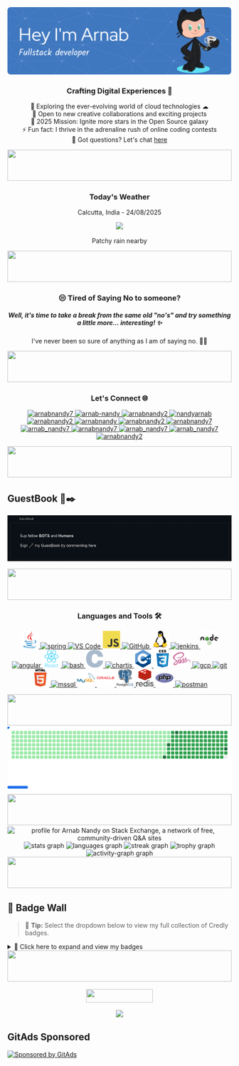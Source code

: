 ![Header](./github-header-image.png)

<h3 align="center">Crafting Digital Experiences 🚀</h3>

<p align="center">
  🌱 Exploring the ever-evolving world of cloud technologies ☁<br/>
  👯 Open to new creative collaborations and exciting projects<br/>
  🎯 2025 Mission: Ignite more stars in the Open Source galaxy<br/>
  ⚡ Fun fact: I thrive in the adrenaline rush of online coding contests<br/>
  💬 Got questions? Let's chat <a href="https://github.com/arnabnandy7/arnabnandy7/issues">here</a><br/>
</p>

<img src="https://i.imgur.com/dBaSKWF.gif" width="100%" height="70">

<h3 align="center">Today's Weather</h3>

<div align="center">
  <p>Calcutta, India - 24/08/2025</p>
  <img src="https://cdn.weatherapi.com/weather/64x64/day/176.png"/>
  <p>Patchy rain nearby</p>
</div>

<img src="https://i.imgur.com/dBaSKWF.gif" width="100%" height="70">

<h3 align="center">😒 Tired of Saying No to someone?</h3>
<h5 align="center">Well, it's time to take a break from the same old "no's" and try something a little more... interesting! ✨</h5>

<p align="center">
  I've never been so sure of anything as I am of saying no. 🛑❌ 
</p>

<img src="https://i.imgur.com/dBaSKWF.gif" width="100%" height="70">

<h3 align="center">Let's Connect 🌐</h3>

<p align="center">
  <a href="https://profile.codersrank.io/user/arnabnandy7" target="blank">
    <img alt="arnabnandy7" width="32px" src="https://cdn.jsdelivr.net/npm/simple-icons@3.4.0/icons/codersrank.svg" />
  </a>
  <a href="https://stackoverflow.com/users/3892259/arnab-nandy" target="blank">
    <img alt="arnab-nandy" width="32px" src="https://cdn.jsdelivr.net/npm/simple-icons@v3/icons/stackoverflow.svg" />
  </a>
  <a href="https://twitter.com/arnabnandy2" target="blank">
    <img alt="arnabnandy2" width="32px" src="https://cdn.jsdelivr.net/npm/simple-icons@v3/icons/twitter.svg" />
  </a>
  <a href="https://www.linkedin.com/in/nandyarnab/" target="blank">
    <img alt="nandyarnab" width="32px" src="https://cdn.jsdelivr.net/npm/simple-icons@v3/icons/linkedin.svg" />
  </a>
  <a href="https://codesandbox.com/arnabnandy2" target="blank">
    <img alt="arnabnandy2" width="32px" src="https://cdn.jsdelivr.net/npm/simple-icons@v3/icons/codesandbox.svg" />
  </a>
  <a href="https://hashnode.com/@arnabnandy" target="blank">
    <img alt="arnabnandy" width="32px" src="https://cdn.jsdelivr.net/npm/simple-icons@v3/icons/hashnode.svg" />
  </a>
  <a href="https://medium.com/@arnabnandy2" target="blank">
    <img alt="arnabnandy2" width="32px" src="https://cdn.jsdelivr.net/npm/simple-icons@v3/icons/medium.svg" />
  </a>
  <a href="https://www.codechef.com/users/arnabnandy7" target="blank">
    <img alt="arnabnandy7" width="32px" src="https://cdn.jsdelivr.net/npm/simple-icons@v3/icons/codechef.svg" />
  </a>
  <a href="https://www.hackerrank.com/arnab_nandy7" target="blank">
    <img alt="arnab_nandy7" width="32px" src="https://cdn.jsdelivr.net/npm/simple-icons@v3/icons/hackerrank.svg" />
  </a>
  <a href="https://www.hackerearth.com/@arnabnandy7" target="blank">
    <img alt="arnabnandy7" width="32px" src="https://cdn.jsdelivr.net/npm/simple-icons@v3/icons/hackerearth.svg" />
  </a>
  <a href="https://codeforces.com/profile/arnab_nandy7" target="blank">
    <img alt="arnab_nandy7" width="32px" src="https://cdn.jsdelivr.net/npm/simple-icons@v3/icons/codeforces.svg" />
  </a>
  <a href="https://www.topcoder.com/members/arnab_nandy7" target="blank">
    <img alt="arnab_nandy7" width="32px" src="https://cdn.jsdelivr.net/npm/simple-icons@v3/icons/topcoder.svg" />
  </a>
  <a href="https://www.leetcode.com/arnabnandy2" target="blank">
    <img alt="arnabnandy2" width="32px" src="https://cdn.jsdelivr.net/npm/simple-icons@v3/icons/leetcode.svg" />
  </a>
</p>


<img src="https://i.imgur.com/dBaSKWF.gif" width="100%" height="70">

<h2 id="guestbook-📖✒️">GuestBook  📖✒️</h2>

[![GuestBook](https://github.com/arnabnandy7/arnabnandy7/blob/main/images/sign_my_guestbook.gif)](https://gist.github.com/arnabnandy7/152ac4cc7d16816c60f90db165b28568)

<img src="https://i.imgur.com/dBaSKWF.gif" width="100%" height="70">
<h3 align="center">Languages and Tools 🛠️</h3>

<p align="center">
  <a href="https://www.java.com" target="_blank" rel="noreferrer"> <img src="https://raw.githubusercontent.com/devicons/devicon/master/icons/java/java-original.svg" alt="java" width="40" height="40"/> </a>
  <a href="https://spring.io/" target="_blank" rel="noreferrer"> <img src="https://www.vectorlogo.zone/logos/springio/springio-icon.svg" alt="spring" width="40" height="40"/> </a>
  <a href="https://code.visualstudio.com/" target="_blank" rel="noreferrer"> <img src="https://www.vectorlogo.zone/logos/visualstudio_code/visualstudio_code-icon.svg" alt="VS Code" width="40" height="40"/> </a>
  <a href="https://developer.mozilla.org/en-US/docs/Web/JavaScript" target="_blank" rel="noreferrer"> <img src="https://raw.githubusercontent.com/devicons/devicon/master/icons/javascript/javascript-original.svg" alt="javascript" width="40" height="40"/> </a>
  <a href="https://github.com/" target="_blank" rel="noreferrer"> <img src="https://www.vectorlogo.zone/logos/github/github-icon.svg" alt="GitHub" width="40" height="40"/> </a>
  <a href="https://www.linux.org/" target="_blank" rel="noreferrer"> <img src="https://raw.githubusercontent.com/devicons/devicon/master/icons/linux/linux-original.svg" alt="linux" width="40" height="40"/> </a>
  <a href="https://www.jenkins.io" target="_blank" rel="noreferrer"> <img src="https://www.vectorlogo.zone/logos/jenkins/jenkins-icon.svg" alt="jenkins" width="40" height="40"/> </a>
  <a href="https://nodejs.org" target="_blank" rel="noreferrer"> <img src="https://raw.githubusercontent.com/devicons/devicon/master/icons/nodejs/nodejs-original-wordmark.svg" alt="nodejs" width="40" height="40"/> </a>
  <a href="https://angular.io" target="_blank" rel="noreferrer"> <img src="https://angular.io/assets/images/logos/angular/angular.svg" alt="angular" width="40" height="40"/> </a>
  <a href="https://reactjs.org/" target="_blank" rel="noreferrer"> <img src="https://raw.githubusercontent.com/devicons/devicon/master/icons/react/react-original-wordmark.svg" alt="react" width="40" height="40"/> </a>
  <a href="https://www.gnu.org/software/bash/" target="_blank" rel="noreferrer"> <img src="https://www.vectorlogo.zone/logos/gnu_bash/gnu_bash-icon.svg" alt="bash" width="40" height="40"/> </a>
  <a href="https://www.cprogramming.com/" target="_blank" rel="noreferrer"> <img src="https://raw.githubusercontent.com/devicons/devicon/master/icons/c/c-original.svg" alt="c" width="40" height="40"/> </a> 
  <a href="https://www.chartjs.org" target="_blank" rel="noreferrer"> <img src="https://www.chartjs.org/media/logo-title.svg" alt="chartjs" width="40" height="40"/> </a>
  <a href="https://www.w3schools.com/cpp/" target="_blank" rel="noreferrer"> <img src="https://raw.githubusercontent.com/devicons/devicon/master/icons/cplusplus/cplusplus-original.svg" alt="cplusplus" width="40" height="40"/> </a>
  <a href="https://www.w3schools.com/css/" target="_blank" rel="noreferrer"> <img src="https://raw.githubusercontent.com/devicons/devicon/master/icons/css3/css3-original-wordmark.svg" alt="css3" width="40" height="40"/></a>
  <a href="https://sass-lang.com" target="_blank" rel="noreferrer"> <img src="https://raw.githubusercontent.com/devicons/devicon/master/icons/sass/sass-original.svg" alt="sass" width="40" height="40"/> </a>
  <a href="https://cloud.google.com" target="_blank" rel="noreferrer"> <img src="https://www.vectorlogo.zone/logos/google_cloud/google_cloud-icon.svg" alt="gcp" width="40" height="40"/> </a>
  <a href="https://git-scm.com/" target="_blank" rel="noreferrer"> <img src="https://www.vectorlogo.zone/logos/git-scm/git-scm-icon.svg" alt="git" width="40" height="40"/> </a>
  <a href="https://www.w3.org/html/" target="_blank" rel="noreferrer"> <img src="https://raw.githubusercontent.com/devicons/devicon/master/icons/html5/html5-original-wordmark.svg" alt="html5" width="40" height="40"/> </a>
  <a href="https://www.microsoft.com/en-us/sql-server" target="_blank" rel="noreferrer"> <img src="https://www.svgrepo.com/show/303229/microsoft-sql-server-logo.svg" alt="mssql" width="40" height="40"/> </a>
  <a href="https://www.mysql.com/" target="_blank" rel="noreferrer"> <img src="https://raw.githubusercontent.com/devicons/devicon/master/icons/mysql/mysql-original-wordmark.svg" alt="mysql" width="40" height="40"/> </a>
  <a href="https://www.oracle.com/" target="_blank" rel="noreferrer"> <img src="https://raw.githubusercontent.com/devicons/devicon/master/icons/oracle/oracle-original.svg" alt="oracle" width="40" height="40"/> </a>
  <a href="https://www.postgresql.org" target="_blank" rel="noreferrer"> <img src="https://raw.githubusercontent.com/devicons/devicon/master/icons/postgresql/postgresql-original-wordmark.svg" alt="postgresql" width="40" height="40"/> </a>
  <a href="https://redis.io" target="_blank" rel="noreferrer"> <img src="https://raw.githubusercontent.com/devicons/devicon/master/icons/redis/redis-original-wordmark.svg" alt="redis" width="40" height="40"/> </a>
  <a href="https://www.php.net" target="_blank" rel="noreferrer"> <img src="https://raw.githubusercontent.com/devicons/devicon/master/icons/php/php-original.svg" alt="php" width="40" height="40"/> </a>
  <a href="https://postman.com" target="_blank" rel="noreferrer"> <img src="https://www.vectorlogo.zone/logos/getpostman/getpostman-icon.svg" alt="postman" width="40" height="40"/> </a>
</p>

<img src="https://i.imgur.com/dBaSKWF.gif" width="100%" height="70">

<picture>
  <source
    media="(prefers-color-scheme: dark)"
    srcset="images/breakout-dark.svg"
  />
  <source
    media="(prefers-color-scheme: light)"
    srcset="images/breakout-light.svg"
  />
  <img alt="Breakout Game" src="images/breakout-light.svg" />
</picture>

<img src="https://i.imgur.com/dBaSKWF.gif" width="100%" height="70">

<div align="center" id="github-metrics">
  <img src="https://stackexchange.com/users/flair/4821761.png" width="210" height="60" alt="profile for Arnab Nandy on Stack Exchange, a network of free, community-driven Q&amp;A sites" title="profile for Arnab Nandy on Stack Exchange, a network of free, community-driven Q&amp;A sites" />

  <img src="https://github-readme-stats.vercel.app/api?username=arnabnandy7&hide_title=false&hide_rank=false&show_icons=true&include_all_commits=true&count_private=true&disable_animations=false&theme=gotham&locale=en&hide_border=false&order=1" height="150" alt="stats graph"  />

  <img src="https://github-readme-stats.vercel.app/api/top-langs?username=arnabnandy7&locale=en&hide_title=false&layout=compact&card_width=320&langs_count=5&theme=gotham&hide_border=false&order=2" height="150" alt="languages graph"  />
  
  <img src="https://streak-stats.demolab.com?user=arnabnandy7&locale=en&mode=daily&theme=gotham&hide_border=false&border_radius=5&order=3" height="147" alt="streak graph"  />
  
  <img src="https://github-profile-trophy.vercel.app?username=arnabnandy7&theme=matrix&column=-1&row=1&margin-w=8&margin-h=8&no-bg=false&no-frame=false&order=4" height="150" alt="trophy graph"  />

  <img src="https://github-readme-activity-graph.vercel.app/graph?username=arnabnandy7&radius=16&theme=gotham&area=true&order=5" height="300" alt="activity-graph graph"  />
</div>

<img src="https://i.imgur.com/dBaSKWF.gif" width="100%" height="70">
<h2 align="left" id="## 🏅 Badge Wall">🏅 Badge Wall</h2>

> 🔽 **Tip:** Select the dropdown below to view my full collection of Credly badges.

<details>
  <summary>📜 Click here to expand and view my badges</summary>

  <br/>

  <p align="center">
  
  <a href="https://www.credly.com/badges/5a4d2270-dad4-4b09-b77d-14b3e2e06462" title="Develop Advanced Enterprise Search and Conversation Applications Skill Badge"><img src="https://images.credly.com/images/764975c5-de58-4628-8c37-b42c4e4a844a/image.png" alt="Develop Advanced Enterprise Search and Conversation Applications Skill Badge" width="80" height="80"></a>
  <a href="https://www.credly.com/badges/0028e273-1044-4498-bdc4-df2fa6de89e7" title="Develop GenAI Apps with Gemini and Streamlit Skill Badge"><img src="https://images.credly.com/images/764975c5-de58-4628-8c37-b42c4e4a844a/image.png" alt="Develop GenAI Apps with Gemini and Streamlit Skill Badge" width="80" height="80"></a>
  <a href="https://www.credly.com/badges/0da1de5f-0fa6-4fda-b210-7352b07396c4" title="Explore Generative AI with the Vertex AI Gemini API Skill Badge"><img src="https://images.credly.com/images/9ecc031b-5f5a-418d-8397-1612c0f40fce/image.png" alt="Explore Generative AI with the Vertex AI Gemini API Skill Badge" width="80" height="80"></a>
  <a href="https://www.credly.com/badges/44e4ae9f-e027-4cce-9fc0-163b8f75401b" title="IBM watsonx Essentials"><img src="https://images.credly.com/images/47a15e48-3fd7-4c36-8f7e-639a65945ad8/image.png" alt="IBM watsonx Essentials" width="80" height="80"></a>
  <a href="https://www.credly.com/badges/4b1448df-a373-4255-8a92-587cf708ee6b" title="Inspect Rich Documents with Gemini Multimodality and Multimodal RAG Skill Badge"><img src="https://images.credly.com/images/86a3283f-3e35-494f-82da-3fb3e89ba223/image.png" alt="Inspect Rich Documents with Gemini Multimodality and Multimodal RAG Skill Badge" width="80" height="80"></a>
  <a href="https://www.credly.com/badges/66257e0f-28eb-47aa-8573-dc4bc18fe61e" title="Integrate Vertex AI Search and Conversation into Voice and Chat Apps Skill Badge"><img src="https://images.credly.com/images/6011cca2-cda8-4374-b0fa-bb1bb0598c15/image.png" alt="Integrate Vertex AI Search and Conversation into Voice and Chat Apps Skill Badge" width="80" height="80"></a>
  <a href="https://www.credly.com/badges/c706003b-da9f-4a56-b513-22be27e5a77f" title="Orchestrate PaLM LLM solutions with LangChain Skill Badge"><img src="https://images.credly.com/images/008980dd-0667-46df-85e1-4f8e2d2c9428/image.png" alt="Orchestrate PaLM LLM solutions with LangChain Skill Badge" width="80" height="80"></a>
  <a href="https://www.credly.com/badges/cef82b2e-970a-4318-8e59-c3e26b7f5c19" title="Prompt Design in Vertex AI Skill Badge"><img src="https://images.credly.com/images/cef82b2e-970a-4318-8e59-c3e26b7f5c19/image.png" alt="Prompt Design in Vertex AI Skill Badge" width="80" height="80"></a>
  <a href="https://www.credly.com/badges/50f95389-785b-48aa-b16b-ebab1bcce020" title="Text Prompt Engineering Techniques Skill Badge"><img src="https://images.credly.com/images/50f95389-785b-48aa-b16b-ebab1bcce020/image.png" alt="Text Prompt Engineering Techniques Skill Badge" width="80" height="80"></a>
  <a href="https://www.credly.com/badges/89d43d89-0ec2-4513-b681-9e9fe82e3d2f" title="Enterprise Design Thinking Co-Creator"><img src="https://images.credly.com/size/160x160/images/2700b813-82b8-4232-9b36-5dcd5cd24584/Badges_v8-08_Co-Creator.png" alt="Enterprise Design Thinking Co-Creator" width="80" height="80"></a>
  <a href="https://www.credly.com/badges/c8036750-3641-4203-86fb-a080d39669cd" title="Enterprise Design Thinking Practitioner"><img src="https://images.credly.com/images/bc08972c-3c7d-4b99-82a0-c94bcca36674/Badges_v8-07_Practitioner.png" alt="Enterprise Design Thinking Practitioner" width="80" height="80"></a>
  
  
  </p>

</details>

<img src="https://i.imgur.com/dBaSKWF.gif" width="100%" height="70">

<p align="center">
<img src="https://i.imgur.com/vKOQi1L.gif" height="30" width="150">
<p align="center">
<img src="https://subreddit-memes-trinibs-projects.vercel.app/api/meme" width="400px"/>

## GitAds Sponsored

[![Sponsored by GitAds](https://gitads.dev/v1/ad-serve?source=arnabnandy7/arnabnandy7@github)](https://gitads.dev/v1/ad-track?source=arnabnandy7/arnabnandy7@github)

